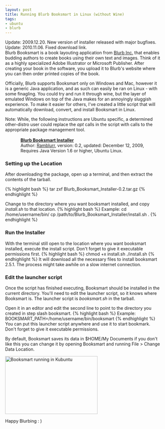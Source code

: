 ```yaml
---
layout: post
title: Running Blurb Booksmart in Linux (without Wine)
tags:
- ubuntu
- blurb
---
```


<div class='stb-info_box'>
Update: 2009.12.20. New version of installer released with major bugfixes. <br/>
Update: 2010.11.06. Fixed download link.
</div>
Blurb Booksmart is a book layouting application from <a href="http://www.blurb.com">Blurb Inc.</a> that enables budding authors to create books using their own text and images. Think of it as a highly specialized Adobe Illustrator or Microsoft Publisher. After creating your book in the software, you upload it to Blurb's website where you can then order printed copies of the book.

Officially, Blurb supports Booksmart only on Windows and Mac, however it is a generic Java application, and as such can easily be ran on Linux - with some finagling. You could try and run it through wine, but the layer of emulated Windows on top of the Java makes for an annoyingly sluggish experience.  To make it easier for others, I've created a little script that will automatically download, convert, and install Booksmart in Linux.

<div class='stb-info_box'>
Note: While, the following instructions are Ubuntu specific, a determined other-distro user could replace the <em>apt </em> calls in the script with calls to the appropriate package management tool.
</div>

<div class="stb-download_box" style="background-image: url(http://www.binaryelysium.com/blog/wp-content/plugins/wp-special-textboxes/images/download-b.png); min-height: 40px; padding-left: 50px; "><br>
<strong><a href="http://binaryelysium.com/code/Blurb_Booksmart_Installer-0.2.tar.gz">Blurb Booksmart Installer</a></strong><br>
Author: <a href="http://www.binaryelysium.com">Ramblurr</a>, version: 0.2, updated: December 12, 2009,<br>
Requires Java Version 1.6 or higher, Ubuntu Linux.</div>

<h3>Setting up the Location</h3>
After downloading the package, open up a terminal, and then extract the contents of the tarball.

{% highlight bash %}
tar zxf Blurb_Booksmart_Installer-0.2.tar.gz
{% endhighlight %}

Change to the directory where you want booksmart installed, and copy <em>install.sh</em> to that location.
{% highlight bash %}
Example:
cd /home/username/bin/
cp /path/to/Blurb_Booksmart_Installer/install.sh .
{% endhighlight %}

<h3>Run the Installer</h3>
With the terminal still open to the location where you want booksmart installed, execute the install script. Don't forget to give it executable permissions first.
{% highlight bash %}
chmod +x install.sh
./install.sh
{% endhighlight %}
It will download all the necessary files to install booksmart 2.5.1. The process might take awhile on a slow internet connection.

<h3>Edit the launcher script </h3>
Once the script has finished executing, Booksmart should be installed in the current directory. You'll need to edit the launcher script, so it knows where Booksmart is. The launcher script is <em>booksmart.sh</em> in the tarball.

Open it in an editor and edit the second line to point to the directory you created in step slash booksmart.
{% highlight bash %}
Example: BOOKSMART_PATH=/home/username/bin/booksmart
{% endhighlight %}
You can put this launcher script anywhere and use it to start bookmark. Don't forget to give it executable permissions.

By default, Booksmart saves its data in $HOME/My Documents if you don't like this you can change it by opening Booksmart and running File > Change Data Location.

<a href="http://www.binaryelysium.com/blog/wp-content/uploads/2009/10/booksmart_linux.png" title="Booksmart running in Kubuntu" rel="lightbox"><img src="http://www.binaryelysium.com/blog/wp-content/uploads/2009/10/booksmart_linux-300x187.png" alt="Booksmart running in Kubuntu" title="Booksmart running in Linux" width="300" height="187" class="size-medium wp-image-156" /></a>

Happy Blurbing : )
